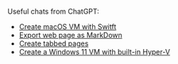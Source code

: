 Useful chats from ChatGPT:

* [Create macOS VM with Switft](https://chatgpt.com/share/4e9c0e8a-136a-4122-9234-08d635d1bbe2)
* [Export web page as MarkDown](https://chatgpt.com/share/41bd0918-af57-4772-9b3d-a4e0475361d2)
* [Create tabbed pages](https://chatgpt.com/share/692ae4f9-75ab-4098-9fb6-1577ab59c7ff)
* [Create a Windows 11 VM with built-in Hyper-V](https://chatgpt.com/share/def8e83a-cec4-4b60-b2b6-09af0e172fe9)
